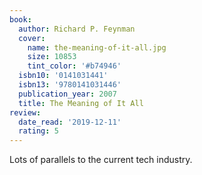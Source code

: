 ```yaml
---
book:
  author: Richard P. Feynman
  cover:
    name: the-meaning-of-it-all.jpg
    size: 10853
    tint_color: '#b74946'
  isbn10: '0141031441'
  isbn13: '9780141031446'
  publication_year: 2007
  title: The Meaning of It All
review:
  date_read: '2019-12-11'
  rating: 5
---
```


Lots of parallels to the current tech industry.
